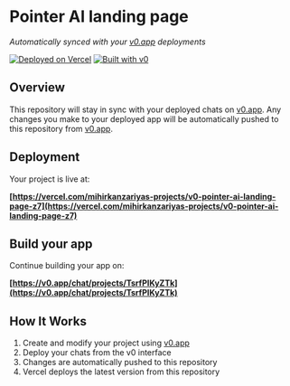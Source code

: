# Pointer AI landing page

*Automatically synced with your [v0.app](https://v0.app) deployments*

[![Deployed on Vercel](https://img.shields.io/badge/Deployed%20on-Vercel-black?style=for-the-badge&logo=vercel)](https://vercel.com/mihirkanzariyas-projects/v0-pointer-ai-landing-page-z7)
[![Built with v0](https://img.shields.io/badge/Built%20with-v0.app-black?style=for-the-badge)](https://v0.app/chat/projects/TsrfPIKyZTk)

## Overview

This repository will stay in sync with your deployed chats on [v0.app](https://v0.app).
Any changes you make to your deployed app will be automatically pushed to this repository from [v0.app](https://v0.app).

## Deployment

Your project is live at:

**[https://vercel.com/mihirkanzariyas-projects/v0-pointer-ai-landing-page-z7](https://vercel.com/mihirkanzariyas-projects/v0-pointer-ai-landing-page-z7)**

## Build your app

Continue building your app on:

**[https://v0.app/chat/projects/TsrfPIKyZTk](https://v0.app/chat/projects/TsrfPIKyZTk)**

## How It Works

1. Create and modify your project using [v0.app](https://v0.app)
2. Deploy your chats from the v0 interface
3. Changes are automatically pushed to this repository
4. Vercel deploys the latest version from this repository